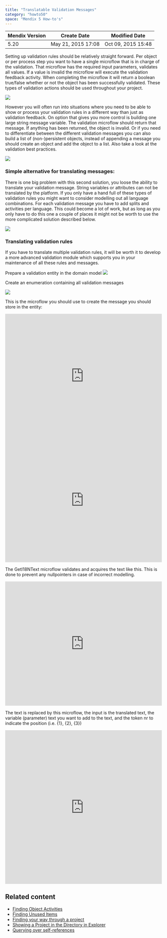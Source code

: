 ```yaml
---
title: "Translatable Validation Messages"
category: "howto50"
space: "Mendix 5 How-to's"
---
```

<table><thead><tr><th class="confluenceTh">Mendix Version</th><th class="confluenceTh">Create Date</th><th colspan="1" class="confluenceTh">Modified Date</th></tr></thead><tbody><tr><td class="confluenceTd">5.20</td><td class="confluenceTd">May 21, 2015 17:08</td><td colspan="1" class="confluenceTd">Oct 09, 2015 15:48</td></tr></tbody></table>



Setting up validation rules should be relatively straight forward. Per object or per process step you want to have a single microflow that is in charge of the validation. That microflow has the required input parameters, validates all values. If a value is invalid the microflow will execute the validation feedback activity. When completing the microflow it will return a boolean true/false whether or not the object has been successfully validated.
These types of validation actions should be used throughout your project.

![](attachments/13566043/14385370.png)

However you will often run into situations where you need to be able to show or process your validation rules in a different way than just as validation feedback. On option that gives you more control is building one large string message variable. The validation microflow should return that message. If anything has been returned, the object is invalid.
Or if you need to differentiate between the different validation messages you can also build a list of (non-)persistent objects, instead of appending a message you should create an object and add the object to a list. Also take a look at the validation best practices.

![](attachments/13566043/14385371.png)

### Simple alternative for translating messages:

There is one big problem with this second solution, you loose the ability to translate your validation message. String variables or attributes can not be translated by the platform. If you only have a hand full of these types of validation rules you might want to consider modelling out all language combinations. For each validation message you have to add splits and activities per language. This could become a lot of work, but as long as you only have to do this one a couple of places it might not be worth to use the more complicated solution described below. 

![](attachments/13566043/14385372.png)

### Translating validation rules

If you have to translate multiple validation rules, it will be worth it to develop a more advanced validation module which supports you in your maintenance of all these rules and messages.

Prepare a validation entity in the domain model
![](attachments/13566043/14385373.png)

Create an enumeration containing all validation messages

![](attachments/13566043/14385374.png)

This is the microflow you should use to create the message you should store in the entity:

<iframe width="100%" height="400px" frameborder="0" src="https://modelshare.mendix.com/models/34614f4f-a2d3-43ff-81c8-a14605e06a05/get-i18n-text-using-1-parameter?embed=true" allowfullscreen=""></iframe><iframe width="100%" height="400px" frameborder="0" src="https://modelshare.mendix.com/models/c1d54c7d-def4-4b39-9d90-92c6d5dab59f/get-i18n-text-using-2-parameters?embed=true" allowfullscreen=""></iframe>

The GetI18NText microflow validates and acquires the text like this. This is done to prevent any nullpointers in case of incorrect modelling.

<iframe width="100%" height="400px" frameborder="0" src="https://modelshare.mendix.com/models/45864420-7a30-42cd-9f36-ba0976fd5315/get-i18n-text?embed=true" allowfullscreen=""></iframe>

The text is replaced by this microflow, the input is the translated text, the variable (parameter) text you want to add to the text, and the token nr to indicate the position (i.e. {1}, {2}, {3})

<iframe width="100%" height="495px" frameborder="0" src="https://modelshare.mendix.com/models/6a80d12a-5670-48fe-bbdf-ba793af6cf8d/replace-i18n-token?embed=true" allowfullscreen=""></iframe>

## Related content

*   [Finding Object Activities](Finding+Object+Activities)
*   [Finding Unused Items](Finding+Unused+Items)
*   [Finding your way through a project](Finding+your+way+through+a+project)
*   [Showing a Project in the Directory in Explorer](Showing+a+Project+in+the+Directory+in+Explorer)
*   [Querying over self-references](Querying+over+self+references)

